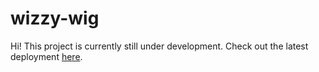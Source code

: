 # wizzy-wig

Hi! This project is currently still under development. Check out the latest deployment [here](https://wizzy-wig.netlify.app/).
